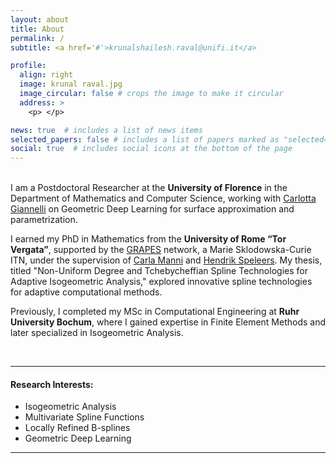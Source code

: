 ```yaml
---
layout: about
title: About
permalink: /
subtitle: <a href='#'>krunalshailesh.raval@unifi.it</a>

profile:
  align: right
  image: krunal raval.jpg
  image_circular: false # crops the image to make it circular
  address: >
    <p> </p>

news: true  # includes a list of news items
selected_papers: false # includes a list of papers marked as "selected={true}"
social: true  # includes social icons at the bottom of the page
---
```


\
I am a Postdoctoral Researcher at the **University of Florence** in the Department of Mathematics and Computer Science, working with [Carlotta Giannelli](https://people.dimai.unifi.it/giannelli/) on Geometric Deep Learning for surface approximation and parametrization.

I earned my PhD in Mathematics from the **University of Rome “Tor Vergata”**, supported by the [GRAPES](http://grapes-network.eu/) network, a Marie Sklodowska-Curie ITN, under the supervision of [Carla Manni](http://www.mat.uniroma2.it/~manni/home_ing.html) and [Hendrik Speleers](https://www.mat.uniroma2.it/~speleers/). My thesis, titled "Non-Uniform Degree and Tchebycheffian Spline Technologies for Adaptive Isogeometric Analysis," explored innovative spline technologies for adaptive computational methods.

Previously, I completed my MSc in Computational Engineering at **Ruhr University Bochum**, where I gained expertise in Finite Element Methods and later specialized in Isogeometric Analysis.

<br>

***
#### Research Interests: 
  - Isogeometric Analysis
  - Multivariate Spline Functions
  - Locally Refined B-splines
  - Geometric Deep Learning

***
